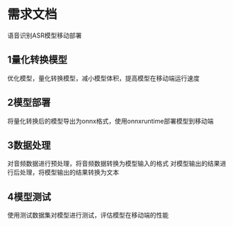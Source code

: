 # 需求文档
语音识别ASR模型移动部署
## 1量化转换模型
优化模型，量化转换模型，减小模型体积，提高模型在移动端运行速度
## 2模型部署
将量化转换后的模型导出为onnx格式，使用onnxruntime部署模型到移动端
## 3数据处理
对音频数据进行预处理，将音频数据转换为模型输入的格式
对模型输出的结果进行后处理，将模型输出的结果转换为文本
## 4模型测试
使用测试数据集对模型进行测试，评估模型在移动端的性能